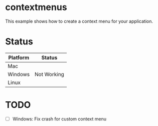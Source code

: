 # contextmenus

This example shows how to create a context menu for your application.

# Status

| Platform | Status      |
|----------|-------------|
| Mac      |             |
| Windows  | Not Working |
| Linux    |             |

# TODO

- [ ] Windows: Fix crash for custom context menu